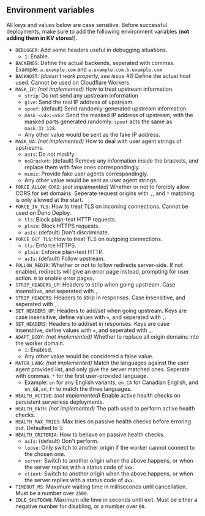 ## Environment variables
All keys and values below are case sensitive. Before successful deployments, make sure to add the following environment variables (**not adding them in KV stores!**).

* `DEBUGGER`: Add some headers useful in debugging situations.
  * `1`: Enable.
* `BACKENDS`: Define the actual backends, seperated with commas. Example: `a.example.com` and `a.example.com,b.example.com`
* `BACKHOST`: _(doesn't work properly, see issue #1)_ Define the actual host used. Cannot be used on Cloudflare Workers.
* `MASK_IP`: _(not implemented)_ How to treat upstream information.
  * `strip`: Do not send any upstream information
  * `give`: Send the real IP address of upstream.
  * `spoof`: (default) Send randomly-generated upstream information.
  * `mask:<v4>:<v6>`: Send the masked IP address of upstream, with the masked parts generated randomly. `spoof` acts the same as `mask:32:128`.
  * Any other value would be sent as the fake IP address.
* `MASK_UA`: _(not implemented)_ How to deal with user agent strings of upstreams.
  * `asIs`: Do not modify.
  * `noBracket`: (default) Remove any information inside the brackets, and replace them with fake ones correspondingly.
  * `mimic`: Provide fake user agents correspondingly.
  * Any other value would be sent as user agent strings.
* `FORCE_ALLOW_CORS`: _(not implemented)_ Whether or not to forcibly allow CORS for set domains. Seperate request origins with `,`, and `*` matching is only allowed at the start.
* `FORCE_IN_TLS`: How to treat TLS on incoming connections. Cannot be used on Deno Deploy.
  * `tls`: Block plain-text HTTP requests.
  * `plain`: Block HTTPS requests.
  * `asIs`: (default) Don't discriminate.
* `FORCE_OUT_TLS`: How to treat TLS on outgoing connections.
  * `tls`: Enforce HTTPS.
  * `plain`: Enforce plain-text HTTP.
  * `asIs`: (default) Follow upstream.
* `FOLLOW_REDIR`: Whether or not to follow redirects server-side. If not enabled, redirects will give an error page instead, prompting for user action. `0` to enable error pages.
* `STRIP_HEADERS_UP`: Headers to strip when going upstream. Case insensitive, and seperated with `,`.
* `STRIP_HEADERS`: Headers to strip in responses. Case insensitive, and seperated with `,`.
* `SET_HEADERS_UP`: Headers to add/set when going upstream. Keys are case insensitive, define values with `=`, and seperated with `,`.
* `SET_HEADERS`: Headers to add/set in responses. Keys are case insensitive, define values with `=`, and seperated with `,`.
* `ADAPT_BODY`: _(not implemented)_ Whether to replace all origin domains into the worker domain.
  * `1`: Enabled.
  * Any other value would be considered a false value.
* `MATCH_LANG`: _(not implemented)_ Match the languages against the user agent provided list, and only give the server matched ones. Seperate with commas. `*` for the first user-provided language.
  * Example: `en` for any English variants, `en_CA` for Canadian English, and `en_GB,en,fr` to match the three languages.
* `HEALTH_ACTIVE`: _(not implemented)_ Enable active health checks on persistent serverless deployments.
* `HEALTH_PATH`: _(not implemented)_ The path used to perform active health checks.
* `HEALTH_MAX_TRIES`: Max tries on passive health checks before erroring out. Defaulted to `3`.
* `HEALTH_CRITERIA`: How to behave on passive health checks.
  * `asIs`: (default) Don't perform.
  * `loose`: Only switch to another origin if the worker cannot connect to the chosen one.
  * `server`: Switch to another origin when the above happens, or when the server replies with a status code of `5xx`.
  * `client`: Switch to another origin when the above happens, or when the server replies with a status code of `4xx`.
* `TIMEOUT_MS`: Maximum waiting time in milliseconds until cancellation. Must be a number over `2500`.
* `IDLE_SHUTDOWN`: Maximum idle time in seconds until exit. Must be either a negative number for disabling, or a number over `60`.